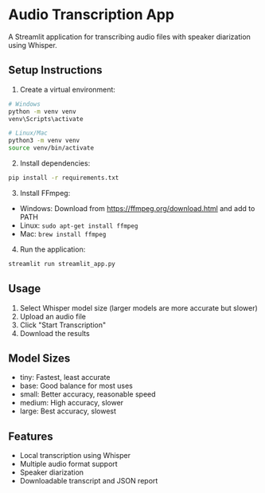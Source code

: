 # Audio Transcription App

A Streamlit application for transcribing audio files with speaker diarization using Whisper.

## Setup Instructions

1. Create a virtual environment:

```bash
# Windows
python -m venv venv
venv\Scripts\activate

# Linux/Mac
python3 -m venv venv
source venv/bin/activate
```

2. Install dependencies:

```bash
pip install -r requirements.txt
```

3. Install FFmpeg:

- Windows: Download from https://ffmpeg.org/download.html and add to PATH
- Linux: `sudo apt-get install ffmpeg`
- Mac: `brew install ffmpeg`

4. Run the application:

```bash
streamlit run streamlit_app.py
```

## Usage

1. Select Whisper model size (larger models are more accurate but slower)
2. Upload an audio file
3. Click "Start Transcription"
4. Download the results

## Model Sizes

- tiny: Fastest, least accurate
- base: Good balance for most uses
- small: Better accuracy, reasonable speed
- medium: High accuracy, slower
- large: Best accuracy, slowest

## Features

- Local transcription using Whisper
- Multiple audio format support
- Speaker diarization
- Downloadable transcript and JSON report
